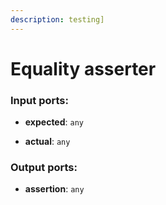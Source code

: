 ```yaml
---
description: testing]
---
```


# Equality asserter

### Input ports:

* __expected__: `any`


* __actual__: `any`

### Output ports:

* __assertion__: `any`

